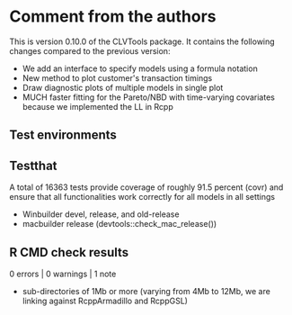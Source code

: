 # Comment from the authors
This is version 0.10.0 of the CLVTools package. It contains the following changes compared to the previous version: 
* We add an interface to specify models using a formula notation
* New method to plot customer's transaction timings
* Draw diagnostic plots of multiple models in single plot
* MUCH faster fitting for the Pareto/NBD with time-varying covariates because we implemented the LL in Rcpp


## Test environments

## Testthat
A total of 16363 tests provide coverage of roughly 91.5 percent (covr) and ensure that all functionalities work correctly for all models in all settings
* Winbuilder devel, release, and old-release 
* macbuilder release (devtools::check_mac_release())

## R CMD check results
0 errors | 0 warnings | 1 note
* sub-directories of 1Mb or more (varying from 4Mb to 12Mb, we are linking against RcppArmadillo and RcppGSL)
